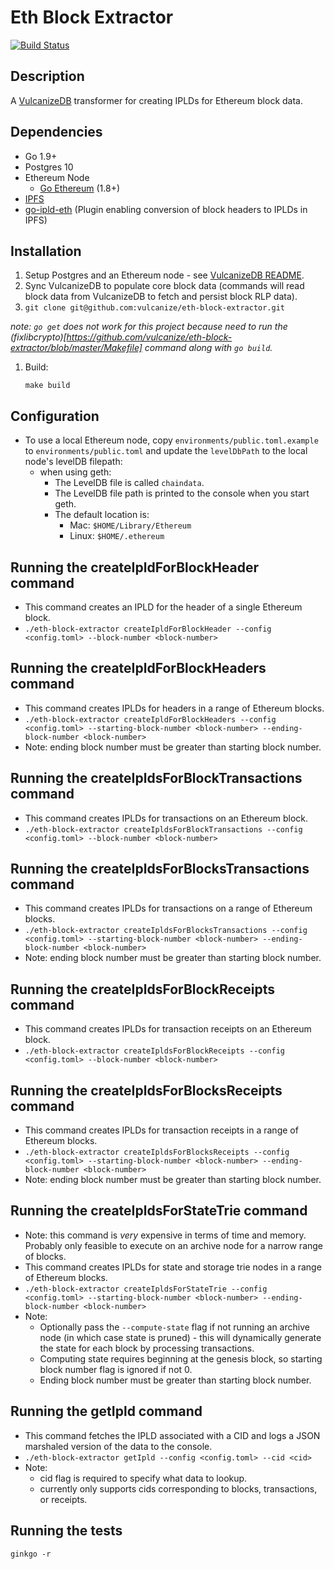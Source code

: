 # Eth Block Extractor

[![Build Status](https://travis-ci.org/vulcanize/eth-block-extractor.svg?branch=master)](https://travis-ci.org/vulcanize/eth-block-extractor)

## Description
A [VulcanizeDB](https://github.com/vulcanize/VulcanizeDB) transformer for creating IPLDs for Ethereum block data.

## Dependencies
 - Go 1.9+
 - Postgres 10
 - Ethereum Node
   - [Go Ethereum](https://ethereum.github.io/go-ethereum/downloads/) (1.8+)
 - [IPFS](https://github.com/ipfs/go-ipfs#build-from-source)
 - [go-ipld-eth](https://github.com/ipfs/go-ipld-eth) (Plugin enabling conversion of block headers to IPLDs in IPFS)

## Installation
1. Setup Postgres and an Ethereum node - see [VulcanizeDB README](https://github.com/vulcanize/VulcanizeDB/blob/master/README.md).
1. Sync VulcanizeDB to populate core block data (commands will read block data from VulcanizeDB to fetch and persist block RLP data).
1. `git clone git@github.com:vulcanize/eth-block-extractor.git`

  _note: `go get` does not work for this project because need to run the (fixlibcrypto)[https://github.com/vulcanize/eth-block-extractor/blob/master/Makefile] command along with `go build`._
1. Build:
    ```
    make build
    ```

## Configuration
- To use a local Ethereum node, copy `environments/public.toml.example` to
  `environments/public.toml` and update the `levelDbPath` to the local node's levelDB filepath:
  - when using geth:
    - The LevelDB file is called `chaindata`.
    - The LevelDB file path is printed to the console when you start geth.
    - The default location is:
      - Mac: `$HOME/Library/Ethereum`
      - Linux: `$HOME/.ethereum`

## Running the createIpldForBlockHeader command
- This command creates an IPLD for the header of a single Ethereum block.
- `./eth-block-extractor createIpldForBlockHeader --config <config.toml> --block-number <block-number>`

## Running the createIpldForBlockHeaders command
- This command creates IPLDs for headers in a range of Ethereum blocks.
- `./eth-block-extractor createIpldForBlockHeaders --config <config.toml> --starting-block-number <block-number> --ending-block-number <block-number>`
- Note: ending block number must be greater than starting block number.

## Running the createIpldsForBlockTransactions command
- This command creates IPLDs for transactions on an Ethereum block.
- `./eth-block-extractor createIpldsForBlockTransactions --config <config.toml> --block-number <block-number>`

## Running the createIpldsForBlocksTransactions command
- This command creates IPLDs for transactions on a range of Ethereum blocks.
- `./eth-block-extractor createIpldsForBlocksTransactions --config <config.toml> --starting-block-number <block-number> --ending-block-number <block-number>`
- Note: ending block number must be greater than starting block number.

## Running the createIpldsForBlockReceipts command
- This command creates IPLDs for transaction receipts on an Ethereum block.
- `./eth-block-extractor createIpldsForBlockReceipts --config <config.toml> --block-number <block-number>`

## Running the createIpldsForBlocksReceipts command
- This command creates IPLDs for transaction receipts in a range of Ethereum blocks.
- `./eth-block-extractor createIpldsForBlocksReceipts --config <config.toml> --starting-block-number <block-number> --ending-block-number <block-number>`
- Note: ending block number must be greater than starting block number.

## Running the createIpldsForStateTrie command
- Note: this command is _very_ expensive in terms of time and memory. Probably only feasible to execute on an archive node for a narrow range of blocks.
- This command creates IPLDs for state and storage trie nodes in a range of Ethereum blocks.
- `./eth-block-extractor createIpldsForStateTrie --config <config.toml> --starting-block-number <block-number> --ending-block-number <block-number>`
- Note:
  - Optionally pass the `--compute-state` flag if not running an archive node (in which case state is pruned) - this will dynamically generate the state for each block by processing transactions.
  - Computing state requires beginning at the genesis block, so starting block number flag is ignored if not 0.
  - Ending block number must be greater than starting block number.

## Running the getIpld command
- This command fetches the IPLD associated with a CID and logs a JSON marshaled version of the data to the console.
- `./eth-block-extractor getIpld --config <config.toml> --cid <cid>`
- Note:
  - cid flag is required to specify what data to lookup.
  - currently only supports cids corresponding to blocks, transactions, or receipts.

## Running the tests
```
ginkgo -r
```

